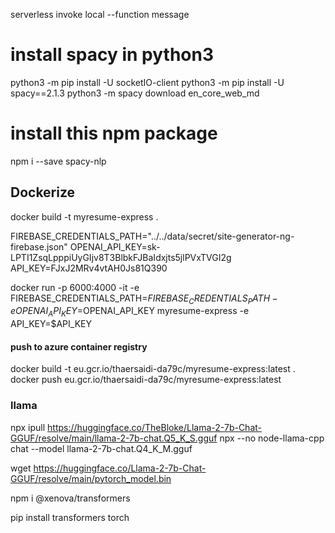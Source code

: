  serverless invoke local --function message



 # install spacy in python3 
python3 -m pip install -U socketIO-client
python3 -m pip install -U spacy==2.1.3
python3 -m spacy download en_core_web_md
 
# install this npm package 
npm i --save spacy-nlp


## Dockerize
docker build -t myresume-express . 

FIREBASE_CREDENTIALS_PATH="../../data/secret/site-generator-ng-firebase.json"
OPENAI_API_KEY=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
API_KEY=FJxJ2MRv4vtAH0Js81Q390

docker run -p 6000:4000 -it -e FIREBASE_CREDENTIALS_PATH=$FIREBASE_CREDENTIALS_PATH -e OPENAI_API_KEY=$OPENAI_API_KEY myresume-express -e API_KEY=$API_KEY

#### push to azure container registry
docker build -t eu.gcr.io/thaersaidi-da79c/myresume-express:latest .
docker push eu.gcr.io/thaersaidi-da79c/myresume-express:latest



### llama
npx ipull https://huggingface.co/TheBloke/Llama-2-7b-Chat-GGUF/resolve/main/llama-2-7b-chat.Q5_K_S.gguf
npx --no node-llama-cpp chat --model llama-2-7b-chat.Q4_K_M.gguf

wget https://huggingface.co/Llama-2-7b-Chat-GGUF/resolve/main/pytorch_model.bin

npm i @xenova/transformers

pip install transformers torch
